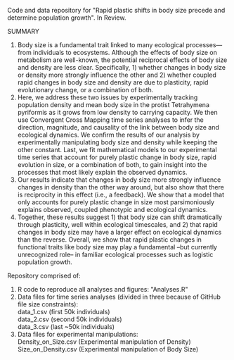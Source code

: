 Code and data repository for "Rapid plastic shifts in body size precede and determine population growth". In Review.

SUMMARY
1. Body size is a fundamental trait linked to many ecological processes—from individuals to ecosystems. Although the effects of body size on metabolism are well-known, the potential reciprocal effects of body size and density are less clear. Specifically, 1) whether changes in body size or density more strongly influence the other and 2) whether coupled rapid changes in body size and density are due to plasticity, rapid evolutionary change, or a combination of both. 
2. Here, we address these two issues by experimentally tracking population density and mean body size in the protist Tetrahymena pyriformis as it grows from low density to carrying capacity. We then use Convergent Cross Mapping time series analyses to infer the direction, magnitude, and causality of the link between body size and ecological dynamics. We confirm the results of our analysis by experimentally manipulating body size and density while keeping the other constant. Last, we fit mathematical models to our experimental time series that account for purely plastic change in body size, rapid evolution in size, or a combination of both, to gain insight into the processes that most likely explain the observed dynamics. 
3. Our results indicate that changes in body size more strongly influence changes in density than the other way around, but also show that there is reciprocity in this effect (i.e., a feedback). We show that a model that only accounts for purely plastic change in size most parsimoniously explains observed, coupled phenotypic and ecological dynamics. 
4. Together, these results suggest 1) that body size can shift dramatically through plasticity, well within ecological timescales,  and 2) that rapid changes in body size may have a larger effect on ecological dynamics than the reverse. Overall, we show that rapid plastic changes in functional traits like body size may play a fundamental –but currently unrecognized role–  in familiar ecological processes such as logistic population growth.


Repository comprised of: 
  1) R code to reproduce all analyses and figures: "Analyses.R" 
  2) Data files for time series analyses (divided in three because of GitHub file size constraints):\
        data_1.csv (first 50k individuals)\
        data_2.csv  (second 50k individuals)\
        data_3.csv  (last ~50k individuals)
  3) Data files for experimental manipulations:\
        Density_on_Size.csv (Experimental manipulation of Density)\
        Size_on_Density.csv (Experimental manipulation of Body Size)
